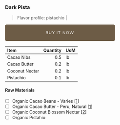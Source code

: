 ### Dark Pista
> Flavor profile: pistachio |

[![Buy Now](/assets/images/buy-now.png "Buy Now")](https://shop.osocra.com/products/22030416)

| Item | Quantity | UoM  |
| :---     | ---:    | :--- |
| Cacao Nibs  | 0.5    | lb    |
| Cacao Butter   | 0.2    | lb    |
| Coconut Nectar   | 0.2      | lb      |
| Pistachio  | 0.1      | lb      |

#### Raw Materials
- [ ] Organic Cacao Beans -  Varies [[1](/vendors)]
- [ ] Organic Cacao Butter - Peru, Natural [[1](/vendors)]
- [ ] Organic Coconut Blossom Nectar [[2](/vendors)]
- [ ] Organic Pistahio
